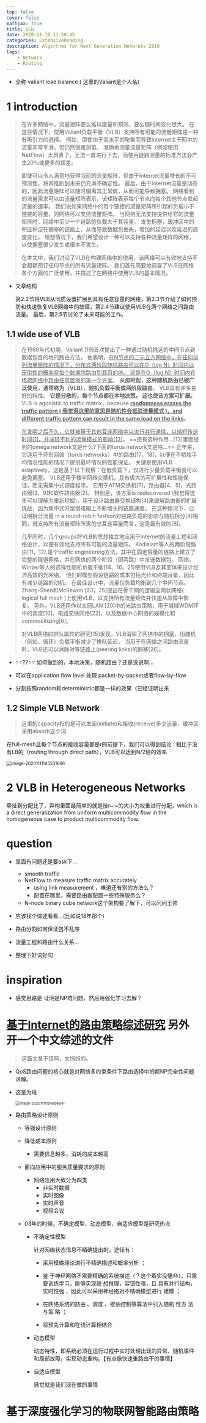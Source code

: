 ```yaml
---
top: false
cover: false
mathjax: true
title: VLB
date: 2020-11-10 11:50:45
categories: ExtensiveReading
description: Algorthms for Next Generation Netwroks'2010
tags:
    - Network
    - Routing
---
```






* 全称 valiant load balance ( 这里的Valiant是个人名)



# 1 introduction

> 在许多网络中，流量矩阵要么难以度量和预测，要么随时间变化很大。 在这些情况下，使用Valiant负载平衡（VLB）支持所有可能的流量矩阵是一种有吸引力的选择。 例如，即使由于高水平的聚集而导致Internet主干网中的流量非常平滑，但仍然很难测量。 准确地测量流量矩阵（例如使用NetFlow）太昂贵了，无法一直进行下去，而使用链路测量的标准方法会产生20％或更多的误差。 
>
> 即使可以令人满意地获得当前的流量矩阵，但由于Internet流量增长的不可预测性，将其推断到未来仍充满不确定性。 最后，由于Internet流量是动态的，因此流量矩阵可以随时偏离其正常值，从而可能导致拥塞。 网络看到的流量需求可以由流量矩阵表示，该矩阵表示每个节点向每个其他节点发起流量的速率。 我们说如果网络中的每个链接的流量矩阵所引起的负载小于链接的容量，则网络可以支持流量矩阵。 当网络无法支持提供给它的流量矩阵时，网络中至少一个链路的负载大于其容量。 发生拥塞，缓冲区中的积压积淀在拥塞的链路上，从而导致数据包丢失，增加的延迟以及延迟的高度变化。 理想情况下，我们希望设计一种可以支持各种流量矩阵的网络，以使拥塞很少发生或根本不发生。 
>
> 在本文中，我们讨论了VLB在构建网络中的使用，该网络可以有效地支持不会超额预订任何节点的所有流量矩阵。 我们首先简要地调查了VLB在网络各个方面的广泛使用，并描述了在网络中使用VLB的基本情况。

* 文章结构

  第2.2节将VLB从同质设置扩展到具有任意容量的网络，第2.3节介绍了如何预防和快速恢复VLB网络中的故障，第2.4节建议使用VLB在两个网络之间路由流量。 最后，第2.5节讨论了未来可能的工作。



## 1.1 wide use of VLB

> 在1980年代初期，Valiant [19]首次提出了一种通过随机挑选的中间节点到数据包目的地的路由方法。 他表明，<u>在N节点的二元立方网络中，在任何排列流量矩阵的情况下，分布式两阶段随机路由可以在O（log N）时间内以压倒性的概率将每个数据包路由到其目的地。 这是在O（log N）时间内在稀疏网络中路由任意置换的第一个方案</u>。 **从那时起，这种随机路由已被广泛使用，通常称为（VLB），随机负载平衡或两阶段路由**。  VLB具有许多良好的特性。 **它是分散的，每个节点都在本地决策。 这也使该方案可扩展。**  VLB is agonistic to traffic matrix，because <u>**randomness erases the traffic pattern ( 我觉得这里的意思是随机性会抵消流量模式 )，and different traffic pattern can result in the same load on the links**</u>。 
>
> <u>在发明之后不久，它就被用于其他互连网络中以进行并行通信，以缩短传送时间[1]，并减轻不利的流量模式的影响[13]</u>。 ==还有这种作用...[13]里面提到的omega network又是什么?下面的torus network又是啥...== 近年来，它适用于环形网络（torus networks）中的路由[17，18]，以便在不牺牲平均情况性能的情况下提供最坏情况的性能保证。 关键是使用VLB adaptively，这是基于以下观察：在低负载下，仅进行少量负载平衡就可以避免拥塞。  VLB还用于楼宇网络交换机，具有极大的可扩展性和性能保证，而无需集中式调度程序。 它用于ATM交换机[7]，路由器[4、5]，光路由器[3、9]和软件路由器[2]。 特别是，该方案is rediscovered (我觉得这里可以理解为重新挖掘)，用于设计路由器交换结构[4]来缓解路由器的扩展挑战，因为集中式方案很难跟上不断增长的链路速度。 在这种情况下，已证明拆分流量 in a round-robin fashion对链路负载的影响与随机拆分[4]相同，就支持所有流量矩阵所需的总互连容量而言，这是最有效的[8]。 
>
> 几乎同时，几个groups将VLB的思想独立地应用于Internet的流量工程和网络设计，以便有效地支持所有可能的流量矩阵。  Kodialam等人的两阶段路由[11，12] 是个traffic engineering方法，其中在固定容量的链路上建立了完整的隧道网格，并在网络的两个阶段（即两跳）中发送数据包。 网络。  Winzer等人的选择性随机负载平衡[14、16、21]使用VLB及其变体来设计经济高效的光网络。 他们的模型假设链路的成本包括光纤和终端设备，因此有减少链路的动机。 在最佳设计中，流量仅负载均衡到几个中间节点。  Zhang-Shen和McKewon [23，25]提出在骨干网的逻辑全网状网络( logical full mesh )上使用VLB，以支持所有流量矩阵并快速从故障中恢复。 另外，VLB还用作以太网LAN [20]中的光路由策略，用于城域WDM环中的调度[10]，电路交换网络[22]，以及数据中心网络的规模化和commoditizing[6]。
>
> 对VLB网络的排队属性的研究[15]发现，VLB消除了网络中的拥塞，伪随机（例如，循环）负载平衡减少了排队延迟。 当用于在网络之间路由流量时，VLB还可以消除对等链路上(peering links)的拥塞[26]。

* ==??== 如何做到的，本地决策，随机路由？还是没说啊...

* 可以在application flow level 处理 packet-by-packet或者flow-by-flow

* 分割按照random和deterministic都是一样的效果（已经证明出来



## 1.2 Simple VLB Network

> 这里的capacity指的是可以发起(initiate)和接收(receive)多少流量，缓冲区采用absorb这个词

在full-mesh且每个节点的接收容量都是r的前提下，我们可以得到结论 : 相比于没有LB的（routing through direct path），VLB可以达到N/2倍的效率

<img src="C:\Users\hesy\AppData\Roaming\Typora\typora-user-images\image-20201111145531666.png" alt="image-20201111145531666" style="zoom:80%;" />



# 2 VLB in Heterogeneous Networks

牵扯到分配比了，异构里面最简单的就是按r~i~的大小为权重进行分配，which is a direct generalization from uniform multicommodity flow in the homogeneous case to product multicommodity flow.



# question

* 里面有问题还是要ask下...
  * smooth traffic
  * NetFlow to measure traffic matrix accurately
    * using link measurement ，难道还有别的方法么？
    * 配置在哪里，需要路由器配置一些特殊服务么？
  * N-node binary cube network这个架构要了解下，可以问问王帅
* 应该找个综述看看...(比如说18年那个)
* 路由分割如何保证包不乱序
* 流量工程和路由什么关系...



* 整理下好词好句



# inspiration

* 感觉思路是 证明是NP难问题，然后用强化学习去解？



# [基于Internet的路由策略综述研究](http://www.jsjkx.com/CN/article/openArticlePDF.jsp?id=15181) 另外开一个中文综述的文件

> 这篇文章不错啊，文绉绉的。

* QoS路由问题的核心就是对网络多约束条件下路由选择中的额NP完全性问题求解。

* 这是为啥

  <img src="C:\Users\hesy\AppData\Roaming\Typora\typora-user-images\image-20201111154656841.png" alt="image-20201111154656841" style="zoom:67%;" />

* 路由策略设计原则

  * 等强设计原则
  * 降低成本原则
    * 需要信息越多，消耗的成本越高
  * 面向应用中的服务质量要求的原则
    * 网络应用大致分为四类
      * 非实时数据
      * 实时图像
      * 实时声音
      * 视频会议

  * 03年的时候，不确定模型、动态模型、自适应模型是研究热点

    * 不确定性模型

      针对网络状态信息不精确提出的。途径有：

      * 采用模糊理论进行不精确描述和概率分析 ；

      * 鉴 于神经网络不需要精确的系统描述（？这个着实没懂😓），只需要训练学习，能够实现联 想推理，容错性强，且 具有并行结构，实时性强 ，因此可以采用神经络对不精确模型进行 建模 ；
      * 在网络系统的路由 、调度 、接纳控制等算法中引入随机 性方 法 与策 略 ；
      * 将预先计算和在线计算相结合

    * 动态模型

      动态特性，即系统必须在运行过程中实时处理出现的异常、随机事件和局部故障，实现动态重构。【有点像快速重路由干的事情】

    * 自适应模型

      感觉就是我们现在做的事情

    

# 基于深度强化学习的物联网智能路由策略

